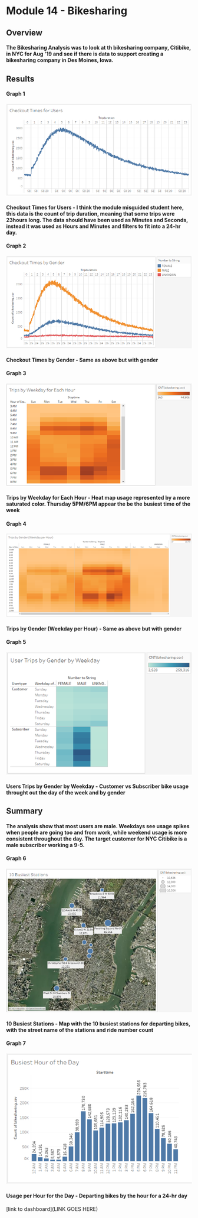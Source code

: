 # Module 14 - Bikesharing

## Overview 

#### The Bikesharing Analysis was to look at th bikesharing company, Citibike, in NYC for Aug '19 and see if there is data to support creating a bikesharing company in Des Moines, Iowa.


## Results
#### Graph 1 
![stacked_launch_outcomes](https://github.com/charlieburd/bikesharing/blob/main/Resources/image%20(24).png)
#### Checkout Times for Users - I think the module misguided student here, this data is the count of trip duration, meaning that some trips were 23hours long. The data should have been used as Minutes and Seconds, instead it was used as Hours and Minutes and filters to fit into a 24-hr day.

#### Graph 2 
![stacked_launch_outcomes](https://github.com/charlieburd/bikesharing/blob/main/Resources/image%20(25).png)
#### Checkout Times by Gender - Same as above but with gender

#### Graph 3 
![stacked_launch_outcomes](https://github.com/charlieburd/bikesharing/blob/main/Resources/image%20(26).png)
#### Trips by Weekday for Each Hour - Heat map usage represented by a more saturated color. Thursday 5PM/6PM appear the be the busiest time of the week 

#### Graph 4 
![stacked_launch_outcomes](https://github.com/charlieburd/bikesharing/blob/main/Resources/image%20(27).png)
#### Trips by Gender (Weekday per Hour) - Same as above but with gender

#### Graph 5 
![stacked_launch_outcomes](https://github.com/charlieburd/bikesharing/blob/main/Resources/image%20(28).png)
#### Users Trips by Gender by Weekday - Customer vs Subscriber bike usage throught out the day of the week and by gender


## Summary

#### The analysis show that most users are male. Weekdays see usage spikes when people are going too and from work, while weekend usage is more consistent throughout the day. The target customer for NYC Citibike is a male subscriber working a 9-5.

#### Graph 6 
![stacked_launch_outcomes](https://github.com/charlieburd/bikesharing/blob/main/Resources/image%20(29).png)
#### 10 Busiest Stations - Map with the 10 busiest stations for departing bikes, with the street name of the stations and ride number count

#### Graph 7 
![stacked_launch_outcomes](https://github.com/charlieburd/bikesharing/blob/main/Resources/image%20(30).png)
#### Usage per Hour for the Day - Departing bikes by the hour for a 24-hr day



[link to dashboard](LINK GOES HERE)
